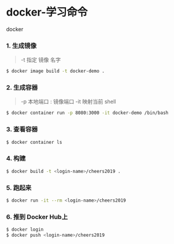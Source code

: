 # docker-学习命令
docker 


### 1. 生成镜像
> -t 指定 镜像 名字
```bash
$ docker image build -t docker-demo .
```

### 2. 生成容器
> -p 本地端口 : 镜像端口  -it 映射当前 shell

```bash
$ docker container run -p 8080:3000 -it docker-demo /bin/bash
```

### 3. 查看容器

```bash
$ docker container ls
```

### 4. 构建

```bash
$ docker build -t <login-name>/cheers2019 .
```

### 5. 跑起来

```bash
$ docker run -it --rm <login-name>/cheers2019
```

### 6. 推到 Docker Hub上

```bash
$ docker login
$ docker push <login-name>/cheers2019
```